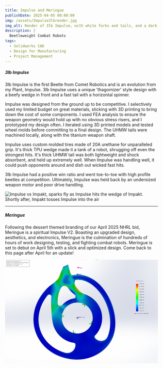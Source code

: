 ```yaml
---
title: Impulse and Meringue
publishDate: 2025-04-05 00:00:00
img: /assets/Impulse3lbrender.jpg
img_alt: Render of 3lb Impulse, with white forks and tails, and a dark purple wedge held in place with screws on a grey background
description: |
  Beetleweight Combat Robots
tags:
  - Solidworks CAD
  - Design for Manufacturing
  - Project Management
---
```


##### 3lb Impulse

3lb Impulse is the first Beetle from Comet Robotics and is an evolution from my Plant, Impulse. 3lb Impulse uses a unique 'thagomizer' style design with a beefy wedge in front and a fast tail with a horizontal spinner. 

Impulse was designed from the ground up to be competitive. I selectively used my limited budget on great materials, sticking with 3D printing to bring down the cost of some components. I used FEA analysis to ensure the weapon geometry would hold up with no obvious stress risers, and I prototyped my design often. I iterated using 3D printed models and tested wheel molds before committing to a final design. The UHMW tails were machined locally, along with the titanium weapon shaft.

Impulse uses custom molded tires made of 20A urethane for unparalleled grip. It's thick TPU wedge made it a tank of a robot, shrugging off even the strongest hits. It's thick UHMW tail was both lightweight and shock absorbent, and held up extremely well. When Impulse was handling well, it could push opponents around and dish out wicked fast hits. 

3lb Impulse had a positive win ratio and went toe-to-toe with high profile beetles at competition. Ultimately, Impulse was held back by an undersized weapon motor and poor drive handling.

![Impulse vs Impakt, sparks fly as Impulse hits the wedge of Impakt. Shortly after, Impakt tosses Impulse into the air](impulse.webp)

---

##### Meringue

Following the dessert themed branding of our April 2025 NHRL bid, Meringue is a spiritual Impulse V2. Boasting an upgraded design, aesthetics, and electronics, Meringue is the culmination of hundreds of hours of work designing, testing, and fighting combat robots. Meringue is set to debut on April 5th with a slick and optimized design. Come back to this page after April for an update!


![Meringue's weapon in FEA analysis, visualizing how a force on the weapon's tooth creates stress points in the geometry](MeringueFEA.jpg)
